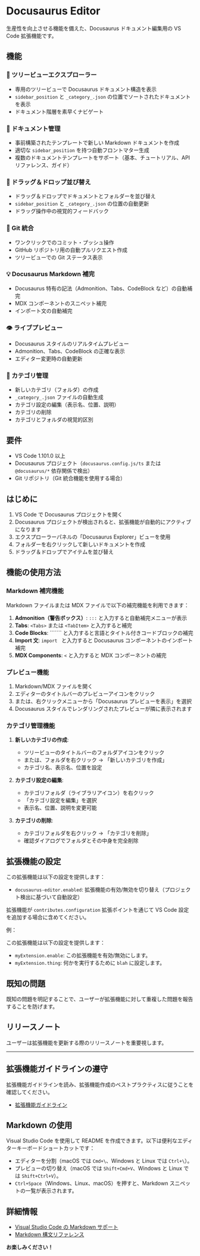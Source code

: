 # Docusaurus Editor

生産性を向上させる機能を備えた、Docusaurus ドキュメント編集用の VS Code 拡張機能です。

## 機能

### 🌳 ツリービューエクスプローラー
- 専用のツリービューで Docusaurus ドキュメント構造を表示
- `sidebar_position` と `_category_.json` の位置でソートされたドキュメントを表示
- ドキュメント階層を素早くナビゲート

### 📝 ドキュメント管理
- 事前構築されたテンプレートで新しい Markdown ドキュメントを作成
- 適切な `sidebar_position` を持つ自動フロントマター生成
- 複数のドキュメントテンプレートをサポート（基本、チュートリアル、API リファレンス、ガイド）

### 🔄 ドラッグ＆ドロップ並び替え
- ドラッグ＆ドロップでドキュメントとフォルダーを並び替え
- `sidebar_position` と `_category_.json` の位置の自動更新
- ドラッグ操作中の視覚的フィードバック

### 🔗 Git 統合
- ワンクリックでのコミット・プッシュ操作
- GitHub リポジトリ用の自動プルリクエスト作成
- ツリービューでの Git ステータス表示

### 💡 Docusaurus Markdown 補完
- Docusaurus 特有の記法（Admonition、Tabs、CodeBlock など）の自動補完
- MDX コンポーネントのスニペット補完
- インポート文の自動補完

### 👁️ ライブプレビュー
- Docusaurus スタイルのリアルタイムプレビュー
- Admonition、Tabs、CodeBlock の正確な表示
- エディター変更時の自動更新

### 📁 カテゴリ管理
- 新しいカテゴリ（フォルダ）の作成
- `_category_.json` ファイルの自動生成
- カテゴリ設定の編集（表示名、位置、説明）
- カテゴリの削除
- カテゴリとフォルダの視覚的区別

## 要件

- VS Code 1.101.0 以上
- Docusaurus プロジェクト（`docusaurus.config.js/ts` または `@docusaurus/*` 依存関係で検出）
- Git リポジトリ（Git 統合機能を使用する場合）

## はじめに

1. VS Code で Docusaurus プロジェクトを開く
2. Docusaurus プロジェクトが検出されると、拡張機能が自動的にアクティブになります
3. エクスプローラーパネルの「Docusaurus Explorer」ビューを使用
4. フォルダーを右クリックして新しいドキュメントを作成
5. ドラッグ＆ドロップでアイテムを並び替え

## 機能の使用方法

### Markdown 補完機能
Markdown ファイルまたは MDX ファイルで以下の補完機能を利用できます：

1. **Admonition（警告ボックス）**: `:::` と入力すると自動補完メニューが表示
2. **Tabs**: `<Tabs>` または `<TabItem>` と入力すると補完
3. **Code Blocks**: ``````` と入力すると言語とタイトル付きコードブロックの補完
4. **Import 文**: `import ` と入力すると Docusaurus コンポーネントのインポート補完
5. **MDX Components**: `<` と入力すると MDX コンポーネントの補完

### プレビュー機能
1. Markdown/MDX ファイルを開く
2. エディターのタイトルバーのプレビューアイコンをクリック
3. または、右クリックメニューから「Docusaurus プレビューを表示」を選択
4. Docusaurus スタイルでレンダリングされたプレビューが隣に表示されます

### カテゴリ管理機能
1. **新しいカテゴリの作成**:
   - ツリービューのタイトルバーのフォルダアイコンをクリック
   - または、フォルダを右クリック → 「新しいカテゴリを作成」
   - カテゴリ名、表示名、位置を設定

2. **カテゴリ設定の編集**:
   - カテゴリフォルダ（ライブラリアイコン）を右クリック
   - 「カテゴリ設定を編集」を選択
   - 表示名、位置、説明を変更可能

3. **カテゴリの削除**:
   - カテゴリフォルダを右クリック → 「カテゴリを削除」
   - 確認ダイアログでフォルダとその中身を完全削除

## 拡張機能の設定

この拡張機能は以下の設定を提供します：

* `docusaurus-editor.enabled`: 拡張機能の有効/無効を切り替え（プロジェクト検出に基づいて自動設定）

拡張機能が `contributes.configuration` 拡張ポイントを通じて VS Code 設定を追加する場合に含めてください。

例：

この拡張機能は以下の設定を提供します：

* `myExtension.enable`: この拡張機能を有効/無効にします。
* `myExtension.thing`: 何かを実行するために `blah` に設定します。

## 既知の問題

既知の問題を明記することで、ユーザーが拡張機能に対して重複した問題を報告することを防げます。

## リリースノート

ユーザーは拡張機能を更新する際のリリースノートを重要視します。

---

## 拡張機能ガイドラインの遵守

拡張機能ガイドラインを読み、拡張機能作成のベストプラクティスに従うことを確認してください。

* [拡張機能ガイドライン](https://code.visualstudio.com/api/references/extension-guidelines)

## Markdown の使用

Visual Studio Code を使用して README を作成できます。以下は便利なエディターキーボードショートカットです：

* エディターを分割（macOS では `Cmd+\`、Windows と Linux では `Ctrl+\`）。
* プレビューの切り替え（macOS では `Shift+Cmd+V`、Windows と Linux では `Shift+Ctrl+V`）。
* `Ctrl+Space`（Windows、Linux、macOS）を押すと、Markdown スニペットの一覧が表示されます。

## 詳細情報

* [Visual Studio Code の Markdown サポート](http://code.visualstudio.com/docs/languages/markdown)
* [Markdown 構文リファレンス](https://help.github.com/articles/markdown-basics/)

**お楽しみください！**
